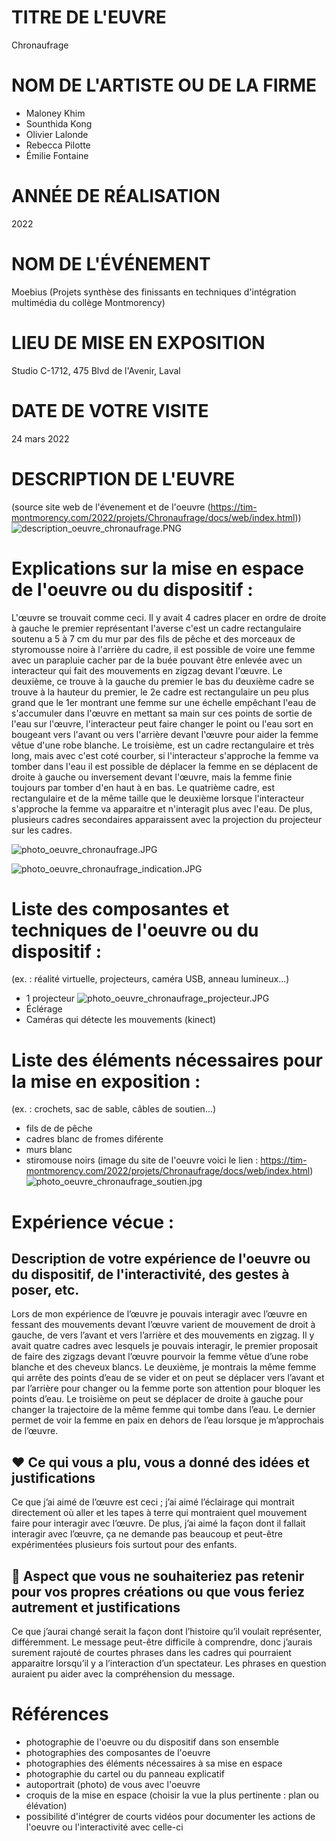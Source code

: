 # TITRE DE L'EUVRE

Chronaufrage

# NOM DE L'ARTISTE OU DE LA FIRME

- Maloney Khim
- Sounthida Kong
- Olivier Lalonde
- Rebecca Pilotte
- Émilie Fontaine

# ANNÉE DE RÉALISATION

2022

# NOM DE L'ÉVÉNEMENT

Moebius (Projets synthèse des finissants en techniques d'intégration multimédia du collège Montmorency)

# LIEU DE MISE EN EXPOSITION

Studio C-1712, 475 Blvd de l'Avenir, Laval

# DATE DE VOTRE VISITE

24 mars 2022

# DESCRIPTION DE L'EUVRE

(source site web de l'évenement et de l'oeuvre (https://tim-montmorency.com/2022/projets/Chronaufrage/docs/web/index.html))
![description_oeuvre_chronaufrage.PNG](medias_Chronaufrage/description_oeuvre_chronaufrage.PNG)

# Explications sur la mise en espace de l'oeuvre ou du dispositif :

L'œuvre se trouvait comme ceci. Il y avait 4 cadres placer en ordre de droite à gauche le premier représentant l'averse c'est un cadre rectangulaire soutenu a 5 à 7 cm du mur par des fils de pêche et des morceaux de styromousse noire à l'arrière du cadre, il est possible de voire une femme avec un parapluie cacher par de la buée pouvant être enlevée avec un interacteur qui fait des mouvements en zigzag devant l'œuvre. Le deuxième, ce trouve à la gauche du premier le bas du deuxième cadre se trouve à la hauteur du premier, le 2e cadre est rectangulaire un peu plus grand que le 1er montrant une femme sur une échelle empêchant l'eau de s'accumuler dans l'œuvre en mettant sa main sur ces points de sortie de l'eau sur l'œuvre, l'interacteur peut faire changer le point ou l'eau sort en bougeant vers l'avant ou vers l'arrière devant l'œuvre pour aider la femme vêtue d'une robe blanche. Le troisième, est un cadre rectangulaire et très long, mais avec c'est coté courber, si l'interacteur s'approche la femme va tomber dans l'eau il est possible de déplacer la femme en se déplacent de droite à gauche ou inversement devant l'œuvre, mais la femme finie toujours par tomber d'en haut à en bas. Le quatrième cadre, est rectangulaire et de la même taille que le deuxième lorsque l'interacteur s'approche la femme va apparaitre et n'interagit plus avec l'eau. De plus, plusieurs cadres secondaires apparaissent avec la projection du projecteur sur les cadres.

![photo_oeuvre_chronaufrage.JPG](medias_Chronaufrage/photo_oeuvre_chronaufrage.JPG)

![photo_oeuvre_chronaufrage_indication.JPG](medias_Chronaufrage/photo_oeuvre_chronaufrage_indication.JPG)

# Liste des composantes et techniques de l'oeuvre ou du dispositif :
(ex. : réalité virtuelle, projecteurs, caméra USB, anneau lumineux...)

- 1 projecteur
![photo_oeuvre_chronaufrage_projecteur.JPG](medias_Chronaufrage/photo_oeuvre_chronaufrage_projecteur.JPG)
- Éclérage
- Caméras qui détecte les mouvements (kinect)

# Liste des éléments nécessaires pour la mise en exposition :
(ex. : crochets, sac de sable, câbles de soutien...)

- fils de de pêche
- cadres blanc de fromes diférente
- murs blanc
- stiromouse noirs
(image du site de l'oeuvre voici le lien : https://tim-montmorency.com/2022/projets/Chronaufrage/docs/web/index.html)
![photo_oeuvre_chronaufrage_soutien.jpg](medias_Chronaufrage/photo_oeuvre_chronaufrage_soutien.jpg)


# Expérience vécue :

## Description de votre expérience de l'oeuvre ou du dispositif, de l'interactivité, des gestes à poser, etc.

Lors de mon expérience de l’œuvre je pouvais interagir avec l’œuvre en fessant des mouvements devant l’œuvre varient de mouvement de droit à gauche, de vers l’avant et vers l’arrière et des mouvements en zigzag. Il y avait quatre cadres avec lesquels je pouvais interagir, le premier proposait de faire des zigzags devant l’œuvre pourvoir la femme vêtue d’une robe blanche et des cheveux blancs. Le deuxième, je montrais la même femme qui arrête des points d’eau de se vider et on peut se déplacer vers l’avant et par l’arrière pour changer ou la femme porte son attention pour bloquer les points d’eau. Le troisième on peut se déplacer de droite à gauche pour changer la trajectoire de la même femme qui tombe dans l’eau. Le dernier permet de voir la femme en paix en dehors de l’eau lorsque je m’approchais de l’œuvre.

## ❤️ Ce qui vous a plu, vous a donné des idées et justifications

Ce que j’ai aimé de l’œuvre est ceci ; j’ai aimé l’éclairage qui montrait directement où aller et les tapes à terre qui montraient quel mouvement faire pour interagir avec l’œuvre. De plus, j’ai aimé la façon dont il fallait interagir avec l’œuvre, ça ne demande pas beaucoup et peut-être expérimentées plusieurs fois surtout pour des enfants. 

## 🤔 Aspect que vous ne souhaiteriez pas retenir pour vos propres créations ou que vous feriez autrement et justifications

Ce que j’aurai changé serait la façon dont l’histoire qu’il voulait représenter, différemment. Le message peut-être difficile à comprendre, donc j’aurais surement rajouté de courtes phrases dans les cadres qui pourraient apparaitre lorsqu’il y a l’interaction d’un spectateur. Les phrases en question auraient pu aider avec la compréhension du message.

# Références

- photographie de l'oeuvre ou du dispositif dans son ensemble
- photographies des composantes de l'oeuvre
- photographies des éléments nécessaires à sa mise en espace
- photographie du cartel ou du panneau explicatif
- autoportrait (photo) de vous avec l'oeuvre
- croquis de la mise en espace (choisir la vue la plus pertinente : plan ou élévation)
- possibilité d'intégrer de courts vidéos pour documenter les actions de l'oeuvre ou l'interactivité avec celle-ci
